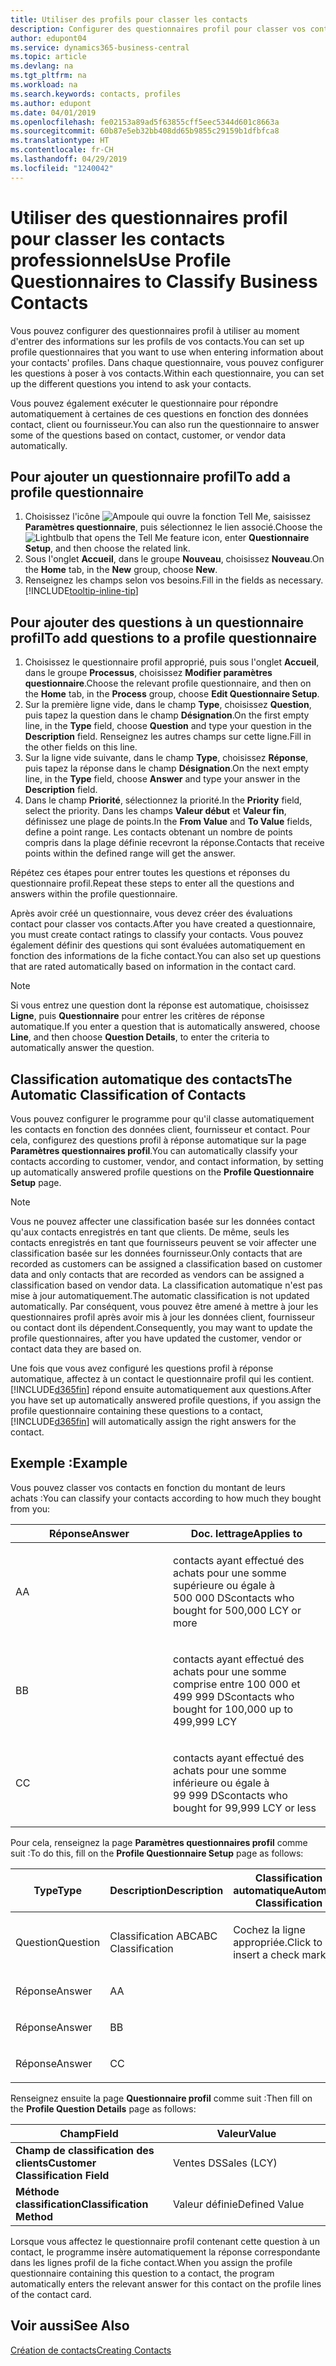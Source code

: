 ```yaml
---
title: Utiliser des profils pour classer les contacts
description: Configurer des questionnaires profil pour classer vos contacts professionnels
author: edupont04
ms.service: dynamics365-business-central
ms.topic: article
ms.devlang: na
ms.tgt_pltfrm: na
ms.workload: na
ms.search.keywords: contacts, profiles
ms.author: edupont
ms.date: 04/01/2019
ms.openlocfilehash: fe02153a89ad5f63855cff5eec5344d601c8663a
ms.sourcegitcommit: 60b87e5eb32bb408dd65b9855c29159b1dfbfca8
ms.translationtype: HT
ms.contentlocale: fr-CH
ms.lasthandoff: 04/29/2019
ms.locfileid: "1240042"
---
```

# <a name="use-profile-questionnaires-to-classify-business-contacts"></a><span data-ttu-id="e8d57-103">Utiliser des questionnaires profil pour classer les contacts professionnels</span><span class="sxs-lookup"><span data-stu-id="e8d57-103">Use Profile Questionnaires to Classify Business Contacts</span></span>
<span data-ttu-id="e8d57-104">Vous pouvez configurer des questionnaires profil à utiliser au moment d'entrer des informations sur les profils de vos contacts.</span><span class="sxs-lookup"><span data-stu-id="e8d57-104">You can set up profile questionnaires that you want to use when entering information about your contacts' profiles.</span></span> <span data-ttu-id="e8d57-105">Dans chaque questionnaire, vous pouvez configurer les questions à poser à vos contacts.</span><span class="sxs-lookup"><span data-stu-id="e8d57-105">Within each questionnaire, you can set up the different questions you intend to ask your contacts.</span></span>  

<span data-ttu-id="e8d57-106">Vous pouvez également exécuter le questionnaire pour répondre automatiquement à certaines de ces questions en fonction des données contact, client ou fournisseur.</span><span class="sxs-lookup"><span data-stu-id="e8d57-106">You can also run the questionnaire to answer some of the questions based on contact, customer, or vendor data automatically.</span></span>  

## <a name="to-add-a-profile-questionnaire"></a><span data-ttu-id="e8d57-107">Pour ajouter un questionnaire profil</span><span class="sxs-lookup"><span data-stu-id="e8d57-107">To add a profile questionnaire</span></span>
1.  <span data-ttu-id="e8d57-108">Choisissez l'icône ![Ampoule qui ouvre la fonction Tell Me](media/ui-search/search_small.png "Dites-moi ce que vous voulez faire"), saisissez **Paramètres questionnaire**, puis sélectionnez le lien associé.</span><span class="sxs-lookup"><span data-stu-id="e8d57-108">Choose the ![Lightbulb that opens the Tell Me feature](media/ui-search/search_small.png "Tell me what you want to do") icon, enter **Questionnaire Setup**, and then choose the related link.</span></span>  
2.  <span data-ttu-id="e8d57-109">Sous l'onglet **Accueil**, dans le groupe **Nouveau**, choisissez **Nouveau**.</span><span class="sxs-lookup"><span data-stu-id="e8d57-109">On the **Home** tab, in the **New** group, choose **New**.</span></span>  
3.  <span data-ttu-id="e8d57-110">Renseignez les champs selon vos besoins.</span><span class="sxs-lookup"><span data-stu-id="e8d57-110">Fill in the fields as necessary.</span></span> [!INCLUDE[tooltip-inline-tip](includes/tooltip-inline-tip_md.md)]  

## <a name="to-add-questions-to-a-profile-questionnaire"></a><span data-ttu-id="e8d57-111">Pour ajouter des questions à un questionnaire profil</span><span class="sxs-lookup"><span data-stu-id="e8d57-111">To add questions to a profile questionnaire</span></span>
1.  <span data-ttu-id="e8d57-112">Choisissez le questionnaire profil approprié, puis sous l'onglet **Accueil**, dans le groupe **Processus**, choisissez **Modifier paramètres questionnaire**.</span><span class="sxs-lookup"><span data-stu-id="e8d57-112">Choose the relevant profile questionnaire, and then on the **Home** tab, in the **Process** group, choose **Edit Questionnaire Setup**.</span></span>  
2.  <span data-ttu-id="e8d57-113">Sur la première ligne vide, dans le champ **Type**, choisissez **Question**, puis tapez la question dans le champ **Désignation**.</span><span class="sxs-lookup"><span data-stu-id="e8d57-113">On the first empty line, in the **Type** field, choose **Question** and type your question in the **Description** field.</span></span> <span data-ttu-id="e8d57-114">Renseignez les autres champs sur cette ligne.</span><span class="sxs-lookup"><span data-stu-id="e8d57-114">Fill in the other fields on this line.</span></span>  
3.  <span data-ttu-id="e8d57-115">Sur la ligne vide suivante, dans le champ **Type**, choisissez **Réponse**, puis tapez la réponse dans le champ **Désignation**.</span><span class="sxs-lookup"><span data-stu-id="e8d57-115">On the next empty line, in the **Type** field, choose **Answer** and type your answer in the **Description** field.</span></span>  
4.  <span data-ttu-id="e8d57-116">Dans le champ **Priorité**, sélectionnez la priorité.</span><span class="sxs-lookup"><span data-stu-id="e8d57-116">In the **Priority** field, select the priority.</span></span> <span data-ttu-id="e8d57-117">Dans les champs **Valeur début** et **Valeur fin**, définissez une plage de points.</span><span class="sxs-lookup"><span data-stu-id="e8d57-117">In the **From Value** and **To Value** fields, define a point range.</span></span> <span data-ttu-id="e8d57-118">Les contacts obtenant un nombre de points compris dans la plage définie recevront la réponse.</span><span class="sxs-lookup"><span data-stu-id="e8d57-118">Contacts that receive points within the defined range will get the answer.</span></span>  

<span data-ttu-id="e8d57-119">Répétez ces étapes pour entrer toutes les questions et réponses du questionnaire profil.</span><span class="sxs-lookup"><span data-stu-id="e8d57-119">Repeat these steps to enter all the questions and answers within the profile questionnaire.</span></span>

<span data-ttu-id="e8d57-120">Après avoir créé un questionnaire, vous devez créer des évaluations contact pour classer vos contacts.</span><span class="sxs-lookup"><span data-stu-id="e8d57-120">After you have created a questionnaire, you must create contact ratings to classify your contacts.</span></span> <span data-ttu-id="e8d57-121">Vous pouvez également définir des questions qui sont évaluées automatiquement en fonction des informations de la fiche contact.</span><span class="sxs-lookup"><span data-stu-id="e8d57-121">You can also set up questions that are rated automatically based on information in the contact card.</span></span>  

> [!NOTE]
> <span data-ttu-id="e8d57-122">Si vous entrez une question dont la réponse est automatique, choisissez <STRONG>Ligne</STRONG>, puis <STRONG>Questionnaire</STRONG> pour entrer les critères de réponse automatique.</span><span class="sxs-lookup"><span data-stu-id="e8d57-122">If you enter a question that is automatically answered, choose <STRONG>Line</STRONG>, and then choose <STRONG>Question Details</STRONG>, to enter the criteria to automatically answer the question.</span></span>

## <a name="the-automatic-classification-of-contacts"></a><span data-ttu-id="e8d57-123">Classification automatique des contacts</span><span class="sxs-lookup"><span data-stu-id="e8d57-123">The Automatic Classification of Contacts</span></span>
<span data-ttu-id="e8d57-124">Vous pouvez configurer le programme pour qu'il classe automatiquement les contacts en fonction des données client, fournisseur et contact. Pour cela, configurez des questions profil à réponse automatique sur la page **Paramètres questionnaires profil**.</span><span class="sxs-lookup"><span data-stu-id="e8d57-124">You can automatically classify your contacts according to customer, vendor, and contact information, by setting up automatically answered profile questions on the **Profile Questionnaire Setup** page.</span></span>  

> [!NOTE]
> <span data-ttu-id="e8d57-125">Vous ne pouvez affecter une classification basée sur les données contact qu'aux contacts enregistrés en tant que clients. De même, seuls les contacts enregistrés en tant que fournisseurs peuvent se voir affecter une classification basée sur les données fournisseur.</span><span class="sxs-lookup"><span data-stu-id="e8d57-125">Only contacts that are recorded as customers can be assigned a classification based on customer data and only contacts that are recorded as vendors can be assigned a classification based on vendor data.</span></span> <span data-ttu-id="e8d57-126">La classification automatique n'est pas mise à jour automatiquement.</span><span class="sxs-lookup"><span data-stu-id="e8d57-126">The automatic classification is not updated automatically.</span></span> <span data-ttu-id="e8d57-127">Par conséquent, vous pouvez être amené à mettre à jour les questionnaires profil après avoir mis à jour les données client, fournisseur ou contact dont ils dépendent.</span><span class="sxs-lookup"><span data-stu-id="e8d57-127">Consequently, you may want to update the profile questionnaires, after you have updated the customer, vendor or contact data they are based on.</span></span>  

<span data-ttu-id="e8d57-128">Une fois que vous avez configuré les questions profil à réponse automatique, affectez à un contact le questionnaire profil qui les contient. [!INCLUDE[d365fin](includes/d365fin_md.md)] répond ensuite automatiquement aux questions.</span><span class="sxs-lookup"><span data-stu-id="e8d57-128">After you have set up automatically answered profile questions, if you assign the profile questionnaire containing these questions to a contact, [!INCLUDE[d365fin](includes/d365fin_md.md)] will automatically assign the right answers for the contact.</span></span>  

## <a name="example"></a><span data-ttu-id="e8d57-129">Exemple :</span><span class="sxs-lookup"><span data-stu-id="e8d57-129">Example</span></span>
<span data-ttu-id="e8d57-130">Vous pouvez classer vos contacts en fonction du montant de leurs achats :</span><span class="sxs-lookup"><span data-stu-id="e8d57-130">You can classify your contacts according to how much they bought from you:</span></span>

<table>
<colgroup>
<col style="width: 50%" />
<col style="width: 50%" />
</colgroup>
<thead>
<tr class="header">
<th><span data-ttu-id="e8d57-131"><strong>Réponse</strong></span><span class="sxs-lookup"><span data-stu-id="e8d57-131"><strong>Answer</strong></span></span></th>
<th><span data-ttu-id="e8d57-132"><strong>Doc. lettrage</strong></span><span class="sxs-lookup"><span data-stu-id="e8d57-132"><strong>Applies to</strong></span></span></th>
</tr>
</thead>
<tbody>
<tr class="odd">
<td><p><span data-ttu-id="e8d57-133">A</span><span class="sxs-lookup"><span data-stu-id="e8d57-133">A</span></span></p></td>
<td><p><span data-ttu-id="e8d57-134">contacts ayant effectué des achats pour une somme supérieure ou égale à 500 000 DS</span><span class="sxs-lookup"><span data-stu-id="e8d57-134">contacts who bought for 500,000 LCY or more</span></span></p></td>
</tr>
<tr class="even">
<td><p><span data-ttu-id="e8d57-135">B</span><span class="sxs-lookup"><span data-stu-id="e8d57-135">B</span></span></p></td>
<td><p><span data-ttu-id="e8d57-136">contacts ayant effectué des achats pour une somme comprise entre 100 000 et 499 999 DS</span><span class="sxs-lookup"><span data-stu-id="e8d57-136">contacts who bought for 100,000 up to 499,999 LCY</span></span></p></td>
</tr>
<tr class="odd">
<td><p><span data-ttu-id="e8d57-137">C</span><span class="sxs-lookup"><span data-stu-id="e8d57-137">C</span></span></p></td>
<td><p><span data-ttu-id="e8d57-138">contacts ayant effectué des achats pour une somme inférieure ou égale à 99 999 DS</span><span class="sxs-lookup"><span data-stu-id="e8d57-138">contacts who bought for 99,999 LCY or less</span></span></p></td>
</tr>
</tbody>
</table>

<span data-ttu-id="e8d57-139">Pour cela, renseignez la page **Paramètres questionnaires profil** comme suit :</span><span class="sxs-lookup"><span data-stu-id="e8d57-139">To do this, fill on the **Profile Questionnaire Setup** page as follows:</span></span>


<table>
<colgroup>
<col style="width: 20%" />
<col style="width: 20%" />
<col style="width: 20%" />
<col style="width: 20%" />
<col style="width: 20%" />
</colgroup>
<thead>
<tr class="header">
<th><span data-ttu-id="e8d57-140"><strong>Type</strong></span><span class="sxs-lookup"><span data-stu-id="e8d57-140"><strong>Type</strong></span></span></th>
<th><span data-ttu-id="e8d57-141"><strong>Description</strong></span><span class="sxs-lookup"><span data-stu-id="e8d57-141"><strong>Description</strong></span></span></th>
<th><span data-ttu-id="e8d57-142"><strong>Classification automatique</strong></span><span class="sxs-lookup"><span data-stu-id="e8d57-142"><strong>Automatic Classification</strong></span></span></th>
<th><span data-ttu-id="e8d57-143"><strong>Valeur début</strong></span><span class="sxs-lookup"><span data-stu-id="e8d57-143"><strong>From Value</strong></span></span></th>
<th><span data-ttu-id="e8d57-144"><strong>Valeur fin</strong></span><span class="sxs-lookup"><span data-stu-id="e8d57-144"><strong>To Value</strong></span></span></th>
</tr>
</thead>
<tbody>
<tr class="odd">
<td><p><span data-ttu-id="e8d57-145">Question</span><span class="sxs-lookup"><span data-stu-id="e8d57-145">Question</span></span></p></td>
<td><p><span data-ttu-id="e8d57-146">Classification ABC</span><span class="sxs-lookup"><span data-stu-id="e8d57-146">ABC Classification</span></span></p></td>
<td><p><span data-ttu-id="e8d57-147">Cochez la ligne appropriée.</span><span class="sxs-lookup"><span data-stu-id="e8d57-147">Click to insert a check mark</span></span></p></td>
<td><p> </p></td>
<td><p> </p></td>
</tr>
<tr class="even">
<td><p><span data-ttu-id="e8d57-148">Réponse</span><span class="sxs-lookup"><span data-stu-id="e8d57-148">Answer</span></span></p></td>
<td><p><span data-ttu-id="e8d57-149">A</span><span class="sxs-lookup"><span data-stu-id="e8d57-149">A</span></span></p></td>
<td><p> </p></td>
<td><p><span data-ttu-id="e8d57-150">500,000</span><span class="sxs-lookup"><span data-stu-id="e8d57-150">500,000</span></span></p></td>
<td><p> </p></td>
</tr>
<tr class="odd">
<td><p><span data-ttu-id="e8d57-151">Réponse</span><span class="sxs-lookup"><span data-stu-id="e8d57-151">Answer</span></span></p></td>
<td><p><span data-ttu-id="e8d57-152">B</span><span class="sxs-lookup"><span data-stu-id="e8d57-152">B</span></span></p></td>
<td><p> </p></td>
<td><p><span data-ttu-id="e8d57-153">100,000</span><span class="sxs-lookup"><span data-stu-id="e8d57-153">100,000</span></span></p></td>
<td><p><span data-ttu-id="e8d57-154">499,999</span><span class="sxs-lookup"><span data-stu-id="e8d57-154">499,999</span></span></p></td>
</tr>
<tr class="even">
<td><p><span data-ttu-id="e8d57-155">Réponse</span><span class="sxs-lookup"><span data-stu-id="e8d57-155">Answer</span></span></p></td>
<td><p><span data-ttu-id="e8d57-156">C</span><span class="sxs-lookup"><span data-stu-id="e8d57-156">C</span></span></p></td>
<td><p> </p></td>
<td><p> </p></td>
<td><p><span data-ttu-id="e8d57-157">99,999</span><span class="sxs-lookup"><span data-stu-id="e8d57-157">99,999</span></span></p></td>
</tr>
</tbody>
</table>

<span data-ttu-id="e8d57-158">Renseignez ensuite la page **Questionnaire profil** comme suit :</span><span class="sxs-lookup"><span data-stu-id="e8d57-158">Then fill on the **Profile Question Details** page as follows:</span></span>
<table>
<colgroup>
<col style="width: 50%" />
<col style="width: 50%" />
</colgroup>
<thead>
<tr class="header">
<th><span data-ttu-id="e8d57-159"><strong>Champ</strong></span><span class="sxs-lookup"><span data-stu-id="e8d57-159"><strong>Field</strong></span></span></th>
<th><span data-ttu-id="e8d57-160"><strong>Valeur</strong></span><span class="sxs-lookup"><span data-stu-id="e8d57-160"><strong>Value</strong></span></span></th>
</tr>
</thead>
<tbody>
<tr>
<td><span data-ttu-id="e8d57-161"><strong>Champ de classification des clients</strong></span><span class="sxs-lookup"><span data-stu-id="e8d57-161"><strong>Customer Classification Field</strong></span></span></td>
<td><span data-ttu-id="e8d57-162"><emphasis>Ventes DS</emphasis></span><span class="sxs-lookup"><span data-stu-id="e8d57-162"><emphasis>Sales (LCY)</emphasis></span></span></td>
</tr>
<tr>
<td><span data-ttu-id="e8d57-163"><strong>Méthode classification</strong></span><span class="sxs-lookup"><span data-stu-id="e8d57-163"><strong>Classification Method</strong></span></span></td>
<td><span data-ttu-id="e8d57-164"><emphasis>Valeur définie</emphasis></span><span class="sxs-lookup"><span data-stu-id="e8d57-164"><emphasis>Defined Value</emphasis></span></span></td>
</tr>
</tbody>
</table>

<span data-ttu-id="e8d57-165">Lorsque vous affectez le questionnaire profil contenant cette question à un contact, le programme insère automatiquement la réponse correspondante dans les lignes profil de la fiche contact.</span><span class="sxs-lookup"><span data-stu-id="e8d57-165">When you assign the profile questionnaire containing this question to a contact, the program automatically enters the relevant answer for this contact on the profile lines of the contact card.</span></span>

## <a name="see-also"></a><span data-ttu-id="e8d57-166">Voir aussi</span><span class="sxs-lookup"><span data-stu-id="e8d57-166">See Also</span></span>
[<span data-ttu-id="e8d57-167">Création de contacts</span><span class="sxs-lookup"><span data-stu-id="e8d57-167">Creating Contacts</span></span>](marketing-create-contact-companies.md)  
